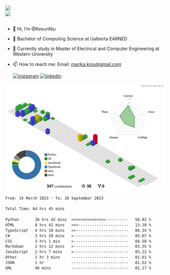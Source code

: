 <a href="https://github.com/anuraghazra/github-readme-stats">
  <img align="center" src="https://github-readme-stats.vercel.app/api?username=KexunNiu&show_icons=true" />
</a>
</br>
<a href="https://github.com/anuraghazra/github-readme-stats">
  <img align="center" src="https://github-readme-stats.vercel.app/api/top-langs/?username=KexunNiu" />
</a>

</br>
</br>

- 👋 Hi, I’m @KexunNiu
- 👀 Bachelor of Computing Science at Ualberta EARNED
- 🌱 Currently study in Master of Electrical and Computer Engineering at Western University
- 📫 How to reach me: Email: marika.kniu@gmail.com
  
  [![instagram](https://github.com/shikhar1020jais1/Git-Social/blob/master/Icons/Instagram1.png (Instagram))][1] [![linkedin](https://github.com/shikhar1020jais1/Git-Social/blob/master/Icons/LinkedIn1.png (LinkedIn))][2]

<!-- To Link your profile to the media buttons -->

[1]: https://www.instagram.com/barryn719_
[2]: https://www.linkedin.com/in/kexun-niu



![](./profile-3d-contrib/profile-gitblock.svg)

<!--START_SECTION:waka-->

```txt
From: 14 March 2023 - To: 26 September 2023

Total Time: 64 hrs 45 mins

Python       38 hrs 42 mins  >>>>>>>>>>>>>>>----------   58.82 %
HTML         8 hrs 41 mins   >>>----------------------   13.20 %
TypeScript   4 hrs 10 mins   >>-----------------------   06.34 %
C#           3 hrs 20 mins   >------------------------   05.07 %
CSS          3 hrs 1 min     >------------------------   04.58 %
Markdown     2 hrs 12 mins   >------------------------   03.35 %
JavaScript   2 hrs 7 mins    >------------------------   03.22 %
Other        1 hr 3 mins     -------------------------   01.61 %
JSON         1 hr            -------------------------   01.52 %
XML          46 mins         -------------------------   01.17 %
```

<!--END_SECTION:waka-->


